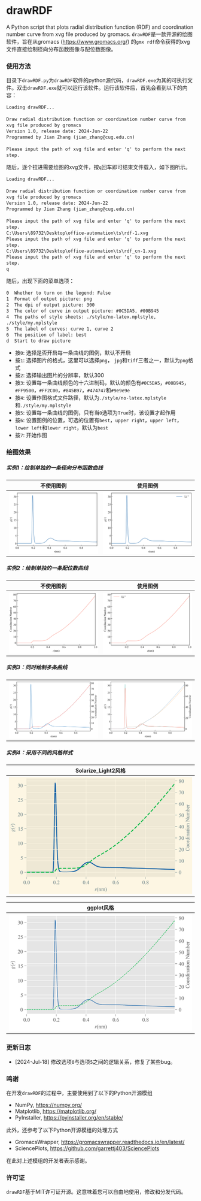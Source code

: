 # drawRDF
A Python script that plots radial distribution function (RDF) and coordination number curve from xvg file produced by gromacs.
`drawRDF`是一款开源的绘图软件，旨在从gromacs (https://www.gromacs.org/) 的`gmx rdf`命令获得的xvg文件直接绘制径向分布函数图像与配位数图像。

### 使用方法
目录下`drawRDF.py`为`drawRDF`软件的python源代码，`drawRDF.exe`为其的可执行文件。双击`drawRDF.exe`就可以运行该软件。运行该软件后，首先会看到以下的内容：
```
Loading drawRDF...

Draw radial distribution function or coordination number curve from xvg file produced by gromacs
Version 1.0, release date: 2024-Jun-22
Programmed by Jian Zhang (jian_zhang@cug.edu.cn)

Please input the path of xvg file and enter 'q' to perform the next step.
```
随后，逐个拉进需要绘图的xvg文件，按`q`回车即可结束文件载入，如下图所示。
```
Loading drawRDF...

Draw radial distribution function or coordination number curve from xvg file produced by gromacs
Version 1.0, release date: 2024-Jun-22
Programmed by Jian Zhang (jian_zhang@cug.edu.cn)

Please input the path of xvg file and enter 'q' to perform the next step.
C:\Users\89732\Desktop\office-automation\ts\rdf-1.xvg
Please input the path of xvg file and enter 'q' to perform the next step.
C:\Users\89732\Desktop\office-automation\ts\rdf_cn-1.xvg
Please input the path of xvg file and enter 'q' to perform the next step.
q
```
随后，出现下面的菜单选项：
```
0  Whether to turn on the legend: False
1  Format of output picture: png
2  The dpi of output picture: 300
3  The color of curve in output picture: #0C5DA5, #00B945
4  The paths of style sheets: ./style/no-latex.mplstyle, ./style/my.mplstyle
5  The label of curves: curve 1, curve 2
6  The position of label: best
d  Start to draw picture
```
* 按`0`: 选择是否开启每一条曲线的图例，默认不开启
* 按`1`: 选择图片的格式，这里可以选择`png`， `jpg`和`tiff`三者之一，默认为`png`格式
* 按`2`: 选择输出图片的分辨率，默认300
* 按`3`: 设置每一条曲线颜色的十六进制码，默认的颜色有`#0C5DA5`，`#00B945`，`#FF9500`，`#FF2C00`，`#845B97`，`#474747`和`#9e9e9e`
* 按`4`: 设置作图格式文件路径，默认为`./style/no-latex.mplstyle`和`./style/my.mplstyle`
* 按`5`: 设置每一条曲线的图例，只有当`0`选项为`True`时，该设置才起作用
* 按`6`: 设置图例的位置，可选的位置有`best`，`upper right`，`upper left`，`lower left`和`lower right`，默认为`best`
* 按`7`: 开始作图

### 绘图效果
##### 实例1：绘制单独的一条径向分布函数曲线
<table align='center'>
    <tr>
        <th style="text-align: center;">不使用图例</th>
        <th style="text-align: center;">使用图例</th>
    </tr>
    <tr>
        <th><img src='./example/draw-1.png'></th>
        <th><img src='./example/draw-2.png'></th>
    </tr>
</table>

##### 实例2：绘制单独的一条配位数曲线
<table align='center'>
    <tr>
        <th style="text-align: center;">不使用图例</th>
        <th style="text-align: center;">使用图例</th>
    </tr>
    <tr>
        <th><img src='./example/draw-3.png'></th>
        <th><img src='./example/draw-4.png'></th>
    </tr>
</table>

##### 实例3：同时绘制多条曲线
<table align='center'>
    <tr>
        <th><img src='./example/draw-5.png'></th>
        <th><img src='./example/draw-6.png'></th>
    </tr>
</table>

##### 实例4：采用不同的风格样式
<table align='center'>
    <tr>
        <th style="text-align: center;">Solarize_Light2风格</th>
    </tr>
    <tr>
        <th><img src='./example/draw-7.png'></th>
    </tr>
</table>

<table align='center'>
    <tr>
        <th style="text-align: center;">ggplot风格</th>
    </tr>
    <tr>
        <th><img src='./example/draw-8.png'></th>
    </tr>
</table>

### 更新日志
* [2024-Jul-18] 修改选项`0`与选项`5`之间的逻辑关系，修复了某些bug。


### 鸣谢
在开发`drawRDF`的过程中，主要使用到了以下的Python开源模组
* NumPy, https://numpy.org/ 
* Matplotlib, https://matplotlib.org/ 
* PyInstaller, https://pyinstaller.org/en/stable/ 

此外，还参考了以下Python开源模组的处理方式
* GromacsWrapper, https://gromacswrapper.readthedocs.io/en/latest/ 
* SciencePlots, https://github.com/garrettj403/SciencePlots 

在此对上述模组的开发者表示感谢。

### 许可证
`drawRDF`基于MIT许可证开源。这意味着您可以自由地使用，修改和分发代码。
